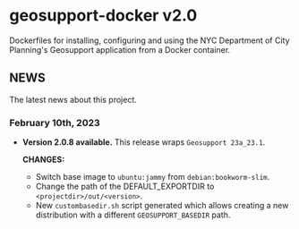 # geosupport-docker v2.0

Dockerfiles for installing, configuring and using the NYC Department of City Planning's Geosupport application from a Docker container.

## NEWS

The latest news about this project.

### February 10th, 2023

* **Version 2.0.8 available.** This release wraps `Geosupport 23a_23.1`.

  **CHANGES:**

  * Switch base image to `ubuntu:jammy` from `debian:bookworm-slim`.
  * Change the path of the DEFAULT_EXPORTDIR to `<projectdir>/out/<version>`.
  * New `custombasedir.sh` script generated which allows creating a new distribution with a different `GEOSUPPORT_BASEDIR` path.
